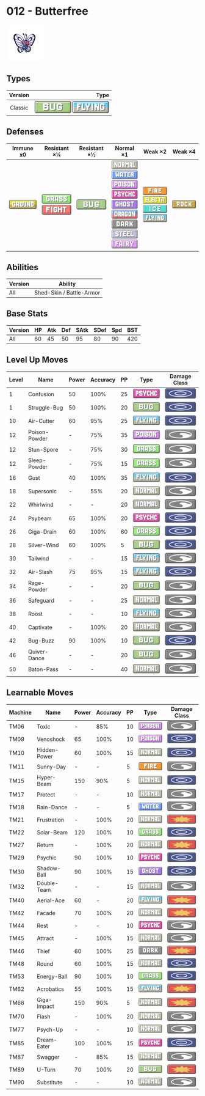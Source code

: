 # 012 - Butterfree

![butterfree](../img/pokemon/012.png)

## Types

| Version | Type                                                            |
| :-----: | --------------------------------------------------------------: |
| Classic | ![bug](../img/types/bug.png) ![flying](../img/types/flying.png) |

## Defenses

| Immune x0                          | Resistant ×¼                                                                | Resistant ×½                 | Normal ×1                                                                                                                                                                                                                                                                                                                                        | Weak ×2                                                                                                                                           | Weak ×4                        |
| ---------------------------------- | --------------------------------------------------------------------------- | ---------------------------- | ------------------------------------------------------------------------------------------------------------------------------------------------------------------------------------------------------------------------------------------------------------------------------------------------------------------------------------------------ | ------------------------------------------------------------------------------------------------------------------------------------------------- | ------------------------------ |
| ![ground](../img/types/ground.png) | ![grass](../img/types/grass.png)<br/>![fighting](../img/types/fighting.png) | ![bug](../img/types/bug.png) | ![normal](../img/types/normal.png)<br/>![water](../img/types/water.png)<br/>![poison](../img/types/poison.png)<br/>![psychic](../img/types/psychic.png)<br/>![ghost](../img/types/ghost.png)<br/>![dragon](../img/types/dragon.png)<br/>![dark](../img/types/dark.png)<br/>![steel](../img/types/steel.png)<br/>![fairy](../img/types/fairy.png) | ![fire](../img/types/fire.png)<br/>![electric](../img/types/electric.png)<br/>![ice](../img/types/ice.png)<br/>![flying](../img/types/flying.png) | ![rock](../img/types/rock.png) |

## Abilities

| Version | Ability                  |
| ------- | ------------------------ |
| All     | Shed-Skin / Battle-Armor |

## Base Stats

| Version | HP | Atk | Def | SAtk | SDef | Spd | BST |
| ------- | -- | --- | --- | ---- | ---- | --- | --- |
| All     | 60 | 45  | 50  | 95   | 80   | 90  | 420 |

## Level Up Moves

| Level | Name          | Power | Accuracy | PP | Type                                 | Damage Class                         |
| ----- | ------------- | ----- | -------- | -- | ------------------------------------ | ------------------------------------ |
| 1     | Confusion     | 50    | 100%     | 25 | ![psychic](../img/types/psychic.png) | ![special](../img/types/special.png) |
| 1     | Struggle-Bug  | 50    | 100%     | 20 | ![bug](../img/types/bug.png)         | ![special](../img/types/special.png) |
| 10    | Air-Cutter    | 60    | 95%      | 25 | ![flying](../img/types/flying.png)   | ![special](../img/types/special.png) |
| 12    | Poison-Powder | -     | 75%      | 35 | ![poison](../img/types/poison.png)   | ![status](../img/types/status.png)   |
| 12    | Stun-Spore    | -     | 75%      | 30 | ![grass](../img/types/grass.png)     | ![status](../img/types/status.png)   |
| 12    | Sleep-Powder  | -     | 75%      | 15 | ![grass](../img/types/grass.png)     | ![status](../img/types/status.png)   |
| 16    | Gust          | 40    | 100%     | 35 | ![flying](../img/types/flying.png)   | ![special](../img/types/special.png) |
| 18    | Supersonic    | -     | 55%      | 20 | ![normal](../img/types/normal.png)   | ![status](../img/types/status.png)   |
| 22    | Whirlwind     | -     | -        | 20 | ![normal](../img/types/normal.png)   | ![status](../img/types/status.png)   |
| 24    | Psybeam       | 65    | 100%     | 20 | ![psychic](../img/types/psychic.png) | ![special](../img/types/special.png) |
| 26    | Giga-Drain    | 60    | 100%     | 60 | ![grass](../img/types/grass.png)     | ![special](../img/types/special.png) |
| 28    | Silver-Wind   | 60    | 100%     | 5  | ![bug](../img/types/bug.png)         | ![special](../img/types/special.png) |
| 30    | Tailwind      | -     | -        | 15 | ![flying](../img/types/flying.png)   | ![status](../img/types/status.png)   |
| 32    | Air-Slash     | 75    | 95%      | 15 | ![flying](../img/types/flying.png)   | ![special](../img/types/special.png) |
| 34    | Rage-Powder   | -     | -        | 20 | ![bug](../img/types/bug.png)         | ![status](../img/types/status.png)   |
| 36    | Safeguard     | -     | -        | 25 | ![normal](../img/types/normal.png)   | ![status](../img/types/status.png)   |
| 38    | Roost         | -     | -        | 10 | ![flying](../img/types/flying.png)   | ![status](../img/types/status.png)   |
| 40    | Captivate     | -     | 100%     | 20 | ![normal](../img/types/normal.png)   | ![status](../img/types/status.png)   |
| 42    | Bug-Buzz      | 90    | 100%     | 10 | ![bug](../img/types/bug.png)         | ![special](../img/types/special.png) |
| 46    | Quiver-Dance  | -     | -        | 20 | ![bug](../img/types/bug.png)         | ![status](../img/types/status.png)   |
| 50    | Baton-Pass    | -     | -        | 40 | ![normal](../img/types/normal.png)   | ![status](../img/types/status.png)   |

## Learnable Moves

| Machine | Name         | Power | Accuracy | PP | Type                                 | Damage Class                           |
| ------- | ------------ | ----- | -------- | -- | ------------------------------------ | -------------------------------------- |
| TM06    | Toxic        | -     | 85%      | 10 | ![poison](../img/types/poison.png)   | ![status](../img/types/status.png)     |
| TM09    | Venoshock    | 65    | 100%     | 10 | ![poison](../img/types/poison.png)   | ![special](../img/types/special.png)   |
| TM10    | Hidden-Power | 60    | 100%     | 15 | ![normal](../img/types/normal.png)   | ![special](../img/types/special.png)   |
| TM11    | Sunny-Day    | -     | -        | 5  | ![fire](../img/types/fire.png)       | ![status](../img/types/status.png)     |
| TM15    | Hyper-Beam   | 150   | 90%      | 5  | ![normal](../img/types/normal.png)   | ![special](../img/types/special.png)   |
| TM17    | Protect      | -     | -        | 10 | ![normal](../img/types/normal.png)   | ![status](../img/types/status.png)     |
| TM18    | Rain-Dance   | -     | -        | 5  | ![water](../img/types/water.png)     | ![status](../img/types/status.png)     |
| TM21    | Frustration  | -     | 100%     | 20 | ![normal](../img/types/normal.png)   | ![physical](../img/types/physical.png) |
| TM22    | Solar-Beam   | 120   | 100%     | 10 | ![grass](../img/types/grass.png)     | ![special](../img/types/special.png)   |
| TM27    | Return       | -     | 100%     | 20 | ![normal](../img/types/normal.png)   | ![physical](../img/types/physical.png) |
| TM29    | Psychic      | 90    | 100%     | 10 | ![psychic](../img/types/psychic.png) | ![special](../img/types/special.png)   |
| TM30    | Shadow-Ball  | 90    | 100%     | 15 | ![ghost](../img/types/ghost.png)     | ![special](../img/types/special.png)   |
| TM32    | Double-Team  | -     | -        | 15 | ![normal](../img/types/normal.png)   | ![status](../img/types/status.png)     |
| TM40    | Aerial-Ace   | 60    | -        | 20 | ![flying](../img/types/flying.png)   | ![physical](../img/types/physical.png) |
| TM42    | Facade       | 70    | 100%     | 20 | ![normal](../img/types/normal.png)   | ![physical](../img/types/physical.png) |
| TM44    | Rest         | -     | -        | 10 | ![psychic](../img/types/psychic.png) | ![status](../img/types/status.png)     |
| TM45    | Attract      | -     | 100%     | 15 | ![normal](../img/types/normal.png)   | ![status](../img/types/status.png)     |
| TM46    | Thief        | 60    | 100%     | 25 | ![dark](../img/types/dark.png)       | ![physical](../img/types/physical.png) |
| TM48    | Round        | 60    | 100%     | 15 | ![normal](../img/types/normal.png)   | ![special](../img/types/special.png)   |
| TM53    | Energy-Ball  | 90    | 100%     | 10 | ![grass](../img/types/grass.png)     | ![special](../img/types/special.png)   |
| TM62    | Acrobatics   | 55    | 100%     | 15 | ![flying](../img/types/flying.png)   | ![physical](../img/types/physical.png) |
| TM68    | Giga-Impact  | 150   | 90%      | 5  | ![normal](../img/types/normal.png)   | ![physical](../img/types/physical.png) |
| TM70    | Flash        | -     | 100%     | 20 | ![normal](../img/types/normal.png)   | ![status](../img/types/status.png)     |
| TM77    | Psych-Up     | -     | -        | 10 | ![normal](../img/types/normal.png)   | ![status](../img/types/status.png)     |
| TM85    | Dream-Eater  | 100   | 100%     | 15 | ![psychic](../img/types/psychic.png) | ![special](../img/types/special.png)   |
| TM87    | Swagger      | -     | 85%      | 15 | ![normal](../img/types/normal.png)   | ![status](../img/types/status.png)     |
| TM89    | U-Turn       | 70    | 100%     | 20 | ![bug](../img/types/bug.png)         | ![physical](../img/types/physical.png) |
| TM90    | Substitute   | -     | -        | 10 | ![normal](../img/types/normal.png)   | ![status](../img/types/status.png)     |